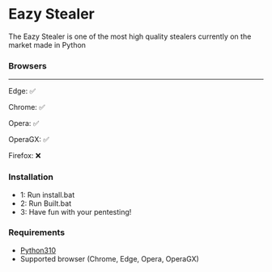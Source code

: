 # Eazy Stealer #
The Eazy Stealer is one of the most high quality stealers currently on the market made in Python



  ### Browsers
------------
Edge: ✅

Chrome: ✅ 

Opera: ✅ 

OperaGX: ✅ 

Firefox: ❌ 



### Installation

-   1: Run install.bat
-   2: Run Built.bat
-   3: Have fun with your pentesting!

### Requirements

-   [Python310](https://www.python.org/downloads/release/python-31011/)
-   Supported browser (Chrome, Edge, Opera, OperaGX)
